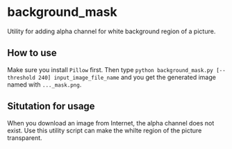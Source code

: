 # background_mask
Utility for adding alpha channel for white background region of a picture.

## How to use
Make sure you install `Pillow` first. Then type `python background_mask.py [--threshold 240] input_image_file_name` and you get the generated image named with `..._mask.png`.

## Situtation for usage
When you download an image from Internet, the alpha channel does not exist. Use this utility script can make the whilte region of the picture transparent.

